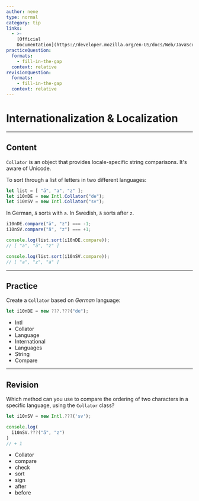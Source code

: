 ```yaml
---
author: nene
type: normal
category: tip
links:
  - >-
    [Official
    Documentation](https://developer.mozilla.org/en-US/docs/Web/JavaScript/Reference/Global_Objects/Collator){documentation}
practiceQuestion:
  formats:
    - fill-in-the-gap
  context: relative
revisionQuestion:
  formats:
    - fill-in-the-gap
  context: relative
---
```


# Internationalization & Localization


---

## Content

`Collator` is an object that provides locale-specific string comparisons. It's aware of Unicode.

To sort through a list of letters in two different languages:

```javascript
let list = [ "ä", "a", "z" ];
let i10nDE = new Intl.Collator("de");
let i10nSV = new Intl.Collator("sv");
```

In German, `ä` sorts with `a`. In Swedish, `ä` sorts after `z`.

```javascript
i10nDE.compare("ä", "z") === -1;
i10nSV.compare("ä", "z") === +1;

console.log(list.sort(i10nDE.compare));
// [ "a", "ä", "z" ]

console.log(list.sort(i10nSV.compare));
// [ "a", "z", "ä" ]
```


---

## Practice

Create a `Collator` based on *German* language:

```javascript
let i10nDE = new ???.???("de");
```

- Intl
- Collator
- Language
- International
- Languages
- String
- Compare


---

## Revision

Which method can you use to compare the ordering of two characters in a specific language, using the `Collator` class?

```javascript
let i10nSV = new Intl.???('sv');

console.log(
  i10nSV.???("ä", "z")
)
// + 1
```

- Collator
- compare
- check
- sort
- sign
- after
- before
